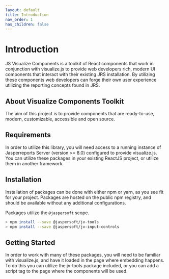 ```yaml
---
layout: default
title: Introduction
nav_order: 1
has_children: false
---
```


# Introduction

JS Visualize Components is a toolkit of React components that work in conjunction with visualize.js to provide web developers rich, modern UI components that interact with their existing JRS installation. By utilizing these components web developers can forge their own user experience utilizing the reporting concepts found in JRS. 


## About Visualize Components Toolkit

The aim of this project is to provide components that are ready-to-use, modern, customizable, accessible and open source. 

## Requirements

In order to utilize this library, you will need access to a running instance of Jasperreports Server (version >= 8.0) configured to provide visualize.js. You can utilize these packages in your existing ReactJS project, or utilize them in another framework.


## Installation

Installation of packages can be done with either npm or yarn, as you see fit for your project. Packages are hosted on the public npm registry, and should be available without any additional configurations.

Packages utilize the `@jaspersoft` scope.

``` bash
> npm install --save @jaspersoft/jv-tools
> npm install --save @jaspersoft/jv-input-controls
```


## Getting Started

In order to work with many of these packages, you will need to be familiar with visualize.js, and have it loaded in the page where embedding happens. To do this you can utilize the jv-tools package included, or you can add a script tag to the page where the components will be used. 

